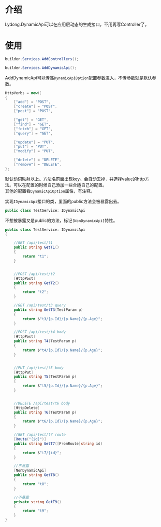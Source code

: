 <a name="qI8Fi"></a>
# 介绍
Lydong.DynamicApi可以在应用层动态的生成接口。不用再写Controller了。
<a name="P7zXm"></a>
# 使用
```csharp
builder.Services.AddControllers();

builder.Services.AddDynamicApi();
```
AddDynamicApi可以传递`DynamicApiOption`配置参数进入，不传参数就是默认参数。
```csharp
HttpVerbs = new()
{
    ["add"] = "POST",
    ["create"] = "POST",
    ["post"] = "POST",

    ["get"] = "GET",
    ["find"] = "GET",
    ["fetch"] = "GET",
    ["query"] = "GET",

    ["update"] = "PUT",
    ["put"] = "PUT",
    ["modify"] = "PUT",

    ["delete"] = "DELETE",
    ["remove"] = "DELETE",
};
```
默认动词映射以上。方法名前面出现key。会自动去掉，并选择value的http方法。可以在配置的时候自己添加一些合适自己的配置。<br />其他的配置看`DynamicApiOption`属性，有注释。

实现`IDynamicApi`接口的类，里面的public方法会被暴露出去。
```csharp
public class TestService: IDynamicApi
```
不想被暴露又是public的方法，标记`[NonDynamicApi]`特性。
```csharp
public class TestService: IDynamicApi
{

    //GET /api/test/t1
    public string GetT1()
    {
        return "t1";
    }


    //POST /api/test/t2
    [HttpPost]
    public string GetT2()
    {
        return "t2";
    }

    //GET /api/test/t3 query
    public string GetT3(TestParam p)
    {
        return $"t3/{p.Id}/{p.Name}/{p.Age}";
    }

    //POST /api/test/t4 body
    [HttpPost]
    public string T4(TestParam p)
    {
        return $"t4/{p.Id}/{p.Name}/{p.Age}";
    }


    //PUT /api/test/t5 body
    [HttpPut]
    public string T5(TestParam p)
    {
        return $"t5/{p.Id}/{p.Name}/{p.Age}";
    }


    //DELETE /api/test/t6 body
    [HttpDelete]
    public string T6(TestParam p)
    {
        return $"t6/{p.Id}/{p.Name}/{p.Age}";
    }

    //GET /api/test/t7 route
    [Route("{id}")]
    public string GetT7([FromRoute]string id)
    {
        return $"t7/{id}";
    }

    //不暴露
    [NonDynamicApi]
    public string GetT8()
    {
        return "t8";
    }

    //不暴露
    private string GetT9()
    {
        return "t9";
    }
}
```
